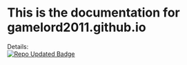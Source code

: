# This is the documentation for gamelord2011.github.io

Details:  
[![Repo Updated Badge](https://badges.strrl.dev/updated/GAmeLord2011/GameLord2011.github.io)](https://badges.strrl.dev)  

